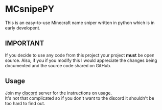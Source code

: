 # MCsnipePY

This is an easy-to-use Minecraft name sniper written in python which is in early developent.

## **IMPORTANT**

If you decide to use any code from this project your project **must** be open source. Also, if you if you modify this I would appreciate the changes being documented and the source code shared on GitHub.

## Usage

Join my [discord](https://discord.gg/jZm4qNF) server for the instructions on usage.  
It's not that complicated so if you don't want to the discord it shouldn't be too hard to find out.
